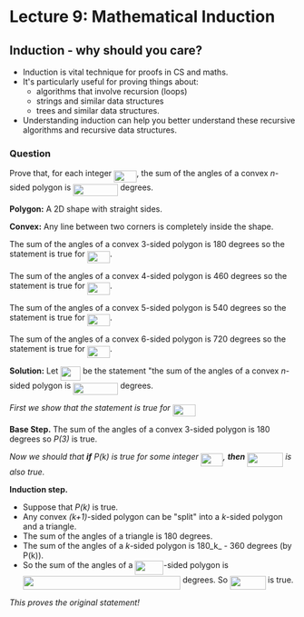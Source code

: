 # Lecture 9: Mathematical Induction

## Induction - why should you care?

- Induction is vital technique for proofs in CS and maths.
- It's particularly useful for proving things about:
  - algorithms that involve recursion (loops)
  - strings and similar data structures
  - trees and similar data structures.
- Understanding induction can help you better understand these recursive
  algorithms and recursive data structures.

### Question

Prove that, for each integer <img src="https://rawgit.com/dylanpinn/MAT1830/master//lectures/tex/84872ff6fed071721ce0bdbc5e6a80be.svg?invert_in_darkmode" align=middle width=40.003755pt height=21.18732pt/>, the sum of the angles of a convex
_n_-sided polygon is <img src="https://rawgit.com/dylanpinn/MAT1830/master//lectures/tex/5059c99d14044330c0aeb90b0cbb5b79.svg?invert_in_darkmode" align=middle width=79.27342499999999pt height=21.18732pt/> degrees.

**Polygon:** A 2D shape with straight sides.

**Convex:** Any line between two corners is completely inside the shape.

The sum of the angles of a convex 3-sided polygon is 180 degrees so the
statement is true for <img src="https://rawgit.com/dylanpinn/MAT1830/master//lectures/tex/aa6905d780872f0007f642420d7a2d9c.svg?invert_in_darkmode" align=middle width=40.003755pt height=21.18732pt/>.

The sum of the angles of a convex 4-sided polygon is 460 degrees so the
statement is true for <img src="https://rawgit.com/dylanpinn/MAT1830/master//lectures/tex/180bde3f581b83f9e0205ff90404a62d.svg?invert_in_darkmode" align=middle width=40.003755pt height=21.18732pt/>.

The sum of the angles of a convex 5-sided polygon is 540 degrees so the
statement is true for <img src="https://rawgit.com/dylanpinn/MAT1830/master//lectures/tex/1527cca23083db7049d5be6e93eb2b93.svg?invert_in_darkmode" align=middle width=40.003755pt height=21.18732pt/>.

The sum of the angles of a convex 6-sided polygon is 720 degrees so the
statement is true for <img src="https://rawgit.com/dylanpinn/MAT1830/master//lectures/tex/600979b5b6b2bf60cc96e3ebb182b871.svg?invert_in_darkmode" align=middle width=40.003755pt height=21.18732pt/>.

**Solution:** Let <img src="https://rawgit.com/dylanpinn/MAT1830/master//lectures/tex/e720ef2e3dc10278f2cc0341a8635074.svg?invert_in_darkmode" align=middle width=35.48919pt height=24.65759999999998pt/> be the statement "the sum of the angles of a convex
_n_-sided polygon is <img src="https://rawgit.com/dylanpinn/MAT1830/master//lectures/tex/5059c99d14044330c0aeb90b0cbb5b79.svg?invert_in_darkmode" align=middle width=79.27342499999999pt height=21.18732pt/> degrees.

_First we show that the statement is true for <img src="https://rawgit.com/dylanpinn/MAT1830/master//lectures/tex/aa6905d780872f0007f642420d7a2d9c.svg?invert_in_darkmode" align=middle width=40.003755pt height=21.18732pt/>_

**Base Step.** The sum of the angles of a convex 3-sided polygon is 180 degrees
so _P(3)_ is true.

_Now we should that **if** P(k) is true for some integer <img src="https://rawgit.com/dylanpinn/MAT1830/master//lectures/tex/06fd55f23448993b291b8cbd005d3ba5.svg?invert_in_darkmode" align=middle width=39.212250000000004pt height=22.831379999999992pt/>, **then**
<img src="https://rawgit.com/dylanpinn/MAT1830/master//lectures/tex/11ef9f3112a5610ca9d47a508db9dc2d.svg?invert_in_darkmode" align=middle width=63.008055pt height=24.65759999999998pt/> is also true._

**Induction step.**

- Suppose that _P(k)_ is true.
- Any convex _(k+1)_-sided polygon can be "split" into a _k_-sided polygon and a
  triangle.
- The sum of the angles of a triangle is 180 degrees.
- The sum of the angles of a _k_-sided polygon is 180_k_ - 360 degrees (by
  P(k)).
- So the sum of the angles of a <img src="https://rawgit.com/dylanpinn/MAT1830/master//lectures/tex/8efe9ff4209e9ab5e98c62cd39393f0e.svg?invert_in_darkmode" align=middle width=50.171220000000005pt height=24.65759999999998pt/>-sided polygon is <img src="https://rawgit.com/dylanpinn/MAT1830/master//lectures/tex/2a26d47ce7679c39100cd4b9b300c152.svg?invert_in_darkmode" align=middle width=277.511355pt height=24.65759999999998pt/> degrees. So <img src="https://rawgit.com/dylanpinn/MAT1830/master//lectures/tex/11ef9f3112a5610ca9d47a508db9dc2d.svg?invert_in_darkmode" align=middle width=63.008055pt height=24.65759999999998pt/> is true.

_This proves the original statement!_
